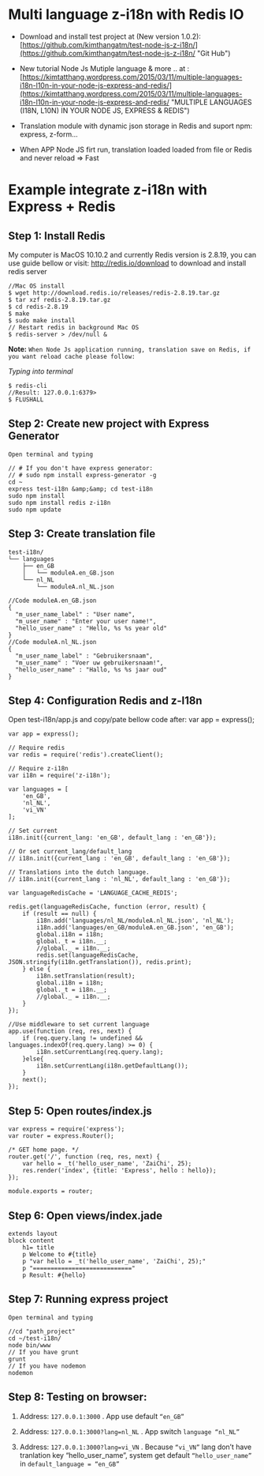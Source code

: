 # Multi language z-i18n with Redis IO

* Download and install test project at (New version 1.0.2): [https://github.com/kimthangatm/test-node-js-z-i18n/](https://github.com/kimthangatm/test-node-js-z-i18n/ "Git Hub")

* New tutorial Node Js Mutiple language & more .. at : [https://kimtatthang.wordpress.com/2015/03/11/multiple-languages-i18n-l10n-in-your-node-js-express-and-redis/](https://kimtatthang.wordpress.com/2015/03/11/multiple-languages-i18n-l10n-in-your-node-js-express-and-redis/ "MULTIPLE LANGUAGES (I18N, L10N) IN YOUR NODE JS, EXPRESS & REDIS")

* Translation module with dynamic json storage in Redis and suport npm: express, z-form...

* When APP Node JS firt run, translation loaded loaded from file or Redis and never reload => Fast

# Example integrate z-i18n with Express + Redis

## Step 1: Install Redis
My computer is MacOS 10.10.2 and currently Redis version is 2.8.19, you can use guide bellow or visit: http://redis.io/download to download and install redis server

```
//Mac OS install
$ wget http://download.redis.io/releases/redis-2.8.19.tar.gz
$ tar xzf redis-2.8.19.tar.gz
$ cd redis-2.8.19
$ make
$ sudo make install
// Restart redis in background Mac OS
$ redis-server > /dev/null &
``` 
**Note:** `When Node Js application running, translation save on Redis, if you want reload cache please follow:`

*Typing into terminal*

```
$ redis-cli
//Result: 127.0.0.1:6379>
$ FLUSHALL
```

## Step 2: Create new project with Express Generator

`Open terminal and typing`

```
// # If you don't have express generator:
// # sudo npm install express-generator -g
cd ~
express test-i18n &amp;&amp; cd test-i18n
sudo npm install
sudo npm install redis z-i18n
sudo npm update
```

## Step 3: Create translation file

```
test-i18n/
└── languages
    ├── en_GB
    │   └── moduleA.en_GB.json
    └── nl_NL
        └── moduleA.nl_NL.json
 
//Code moduleA.en_GB.json
{
  "m_user_name_label" : "User name",
  "m_user_name" : "Enter your user name!",
  "hello_user_name" : "Hello, %s %s year old"
}
//Code moduleA.nl_NL.json
{
  "m_user_name_label" : "Gebruikersnaam",
  "m_user_name" : "Voer uw gebruikersnaam!",
  "hello_user_name" : "Hallo, %s %s jaar oud"
}
```

## Step 4: Configuration Redis and z-I18n
Open test-i18n/app.js and copy/pate bellow code after: var app = express();

```
var app = express();

// Require redis
var redis = require('redis').createClient();
 
// Require z-i18n
var i18n = require('z-i18n');
 
var languages = [
    'en_GB',
    'nl_NL',
    'vi_VN'
];
 
// Set current
i18n.init({current_lang: 'en_GB', default_lang : 'en_GB'});
 
// Or set current_lang/default_lang
// i18n.init({current_lang : 'en_GB', default_lang : 'en_GB'});
 
// Translations into the dutch language.
// i18n.init({current_lang : 'nl_NL', default_lang : 'en_GB'});
 
var languageRedisCache = 'LANGUAGE_CACHE_REDIS';
 
redis.get(languageRedisCache, function (error, result) {
    if (result == null) {
        i18n.add('languages/nl_NL/moduleA.nl_NL.json', 'nl_NL');
        i18n.add('languages/en_GB/moduleA.en_GB.json', 'en_GB');
        global.i18n = i18n;
        global._t = i18n.__;
        //global._ = i18n.__;
        redis.set(languageRedisCache, JSON.stringify(i18n.getTranslation()), redis.print);
    } else {
        i18n.setTranslation(result);
        global.i18n = i18n;
        global._t = i18n.__;
        //global._ = i18n.__;
    }
});
 
//Use middleware to set current language
app.use(function (req, res, next) {
    if (req.query.lang != undefined && languages.indexOf(req.query.lang) >= 0) {
        i18n.setCurrentLang(req.query.lang);
    }else{
        i18n.setCurrentLang(i18n.getDefaultLang());
    }
    next();
});
```

## Step 5: Open routes/index.js

```
var express = require('express');
var router = express.Router();
 
/* GET home page. */
router.get('/', function (req, res, next) {
    var hello = _t('hello_user_name', 'ZaiChi', 25);
    res.render('index', {title: 'Express', hello : hello});
});
 
module.exports = router;
```

## Step 6: Open views/index.jade

```
extends layout
block content
    h1= title
    p Welcome to #{title}
    p "var hello = _t('hello_user_name', 'ZaiChi', 25);"
    p "============================"
    p Result: #{hello}
```

## Step 7: Running express project

`Open terminal and typing`

```
//cd "path_project"
cd ~/test-i18n/
node bin/www
// If you have grunt
grunt
// If you have nodemon
nodemon
```

## Step 8: Testing on browser:

1. Address: `127.0.0.1:3000` . App use default `“en_GB”`

2. Address: `127.0.0.1:3000?lang=nl_NL` . App switch `language “nl_NL”`

3. Address: `127.0.0.1:3000?lang=vi_VN` . Because `“vi_VN”` lang don’t have tranlation key “hello_user_name”, system get default `“hello_user_name”` in `default_language = “en_GB”`



